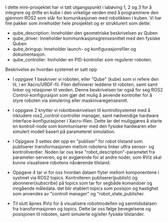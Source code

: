 I dette mini-prosjektet har vi tatt utgangspunkt i labøving 1, 2 og 3 for å integrere og drifte en kube i den virkelige verden med å programmere den gjennom ROS2 som står for komunikasjonen med robotikken i kuben. Vi har fire pakker som inneholder hele prosjektet og er strukturert som dette:
- qube_description: Inneholder den geometriske beskrivelsen av Quben
- qube_driver: Inneholder kommunikasjonsgrensesnittet med den fysiske Quben
- qube_bringup: Inneholder launch- og konfigurasjonsfiler og dokumentasjon.
- qube_controller: Innholder en PID-kontroller som regulerer roboten.

Beskrivelse av hvordan systemet er satt opp
- I oppgave 1 beskriver vi roboten, eller "Qube" (kube) som vi refere den til, i en Xacro/URDF-fil. Filen definnerer leddene til roboten, samt samt linker og relasjoner til verden. Denne beskrivelsen tar også for seg ROS2 Control-konfigurasjon som gjør det mulig å anvende kontroller for å styre roboten via simulering eller maskinvaregensesnitt.

- I oppgave 2 knytter vi robotbeskrivelsen til kontrollsystemet med å inkludere ros2_control-controller manager, samt nødvendige hardware interface-konfigurasjoner i Xacro-filen. Dette lar det muliggjøres å starte en kontroll-node som kommuniserer med den fysiske hardwaren eller simulert modell basert på parameteret simulation.

- I Oppgave 3 settes det opp en "publiser" for robot tilstand som publiserer transformasjonen mellom robotens linker utfra sensor- og kontrollverdier. Noden lar oss lese "robot_description"-parametet fra parameter-serveren, og er avgjørende for at andre noder, som RViz skal kunne visualisere robotens nåværende tilstand.

- Oppgave 4 tar vi for oss hvordan dataen flyter mellom komponentene i systmet via ROS2 topics. Kontrolleren publiserer(publish) og abonnerer(subscribe) på topics som tar for segbåde komandoer og inngående måledata. det blir etablert topics som posisjon og hastighet som anvendes av "controll manager" og "robot_state_publisher.

- Til slutt åpnes RViz for å visualisere robotmodellen og sanntidsdataen fra transformasjonen og topics. Dette lar oss følge bevegelsene og posisjonen til roboten, samt simulerte og/eller fysiske tilstander.
